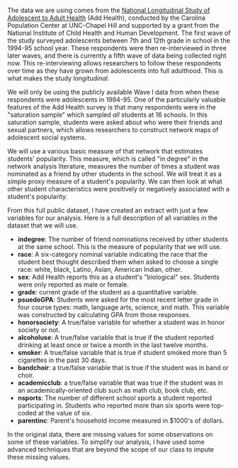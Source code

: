 The data we are using comes from the [National Longitudinal Study of Adolescent to Adult Health](http://www.cpc.unc.edu/projects/addhealth) (Add Health), conducted by the Carolina Population Center at UNC-Chapel Hill and supported by a grant from the National Institute of Child Health and Human Development. The first wave of the study surveyed adolescents between 7th and 12th grade in school in the 1994-95 school year. These respondents were then re-interviewed in three later waves, and there is currently a fifth wave of data being collected right now. This re-interviewing allows researchers to follow these respondents over time as they have grown from adolescents into full adulthood. This is what makes the study *longitudinal*.

We will only be using the publicly available Wave I data from when these respondents were adolescents in 1994-95. One of the particularly valuable features of the Add Health survey is that many respondents were in the "saturation sample" which sampled *all* students at 16 schools. In this saturation sample, students were asked about who were their friends and sexual partners, which allows researchers to construct network maps of adolescent social systems. 

We will use a various basic measure of that network that estimates students' popularity. This measure, which is called "in degree" in the network analysis literature, measures the number of times a student was nominated as a friend by other students in the school. We will treat it as a simple proxy measure of a student's popularity. We can then look at what other student characteristics were positively or negatively associated with a student's popularity. 

From this full public dataset, I have created an extract with just a few variables for our analysis. Here is a full description of all variables in the dataset that we will use.

- **indegree**: The number of friend nominations received by other students at the same school. This is the measure of popularity that we will use. 
- **race**: A six-category nominal variable indicating the race that the student best thought described them when asked to choose a single race: white, black, Latino, Asian, American Indian, other. 
- **sex**: Add Health reports this as a student's "biological" sex. Students were only reported as male or female. 
- **grade**: current grade of the student as a quantitative variable. 
- **psuedoGPA**: Students were asked for the most recent letter grade in four course types: math, language arts, science, and math. This variable was constructed by calculating GPA from those responses.
- **honorsociety**: A true/false variable for whether a student was in honor society or not. 
- **alcoholuse**: A true/false variable that is true if the student reported drinking at least once or twice a month in the last twelve months. 
- **smoker**: A true/false variable that is true if student smoked more than 5 cigarettes in the past 30 days. 
- **bandchoir**: a true/false variable that is true if the student was in band or choir.
- **academicclub**: a true/false variable that was true if the student was in an academically-oriented club such as math club, book club, etc. 
- **nsports**: The number of different school sports a student reported participating in. Students who reported more than six sports were top-coded at the value of six. 
- **parentinc**: Parent's household income measured in $1000's of dollars. 

In the original data, there are missing values for some observations on some of these variables. To simplify our analysis, I have used some advanced techniques that are beyond the scope of our class to impute these missing values. 
